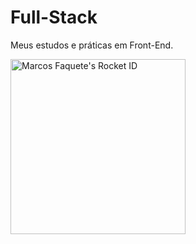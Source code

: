 # Full-Stack
Meus estudos e práticas em Front-End.

<a href="https://app.rocketseat.com.br/me/marcosfaquete"><img src="https://app.rocketseat.com.br/api/rocketid/share?slug=marcosfaquete&type=card" width="280" alt="Marcos Faquete's Rocket ID"/></a>
